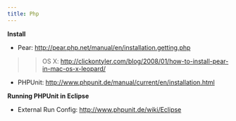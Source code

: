 ```yaml
---
title: Php
---
```

**Install**
* Pear: <http://pear.php.net/manual/en/installation.getting.php>
>> OS X: <http://clickontyler.com/blog/2008/01/how-to-install-pear-in-mac-os-x-leopard/>
* PHPUnit: <http://www.phpunit.de/manual/current/en/installation.html>

**Running PHPUnit in Eclipse**
* External Run Config: <http://www.phpunit.de/wiki/Eclipse>
